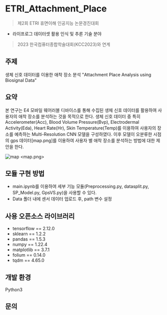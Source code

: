 # ETRI_Attachment_Place

> 제2회 ETRI 휴면이해 인공지능 논문경진대회 
- 라이프로그 데이터셋 활용 인식 및 추론 기술 분야
> 2023 한국컴퓨터종합학술대회(KCC2023)와 연계

## 주제

생체 신호 데이터를 이용한 애착 장소 분석
"Attachment Place Analysis using Biosignal Data"

## 요약
 
 본 연구는 E4 모바일 웨어러블 디바이스를 통해 수집된 생체 신호 데이터를 활용하여 사용자의 애착 장소를 분석하는 것을 목적으로 한다. 생체 신호 데이터 중 특히 Accelerometer(Acc), Blood Volume Pressure(Bvp), Electrodermal Activity(Eda), Heart Rate(Hr), Skin Temperature(Temp)를 이용하여 사용자의 장소를 예측하는 Multi-Resolution CNN 모델을 구성하였다. 이후 모델이 오분류한 시점의 gps 데이터[map.png]를 이용하여 사용자 별 애착 장소를 분석하는 방법에 대한 제안을 한다.

![map](https://user-images.githubusercontent.com/90736934/231823008-a1ca309c-b410-4cbb-844c-450f92a8d44d.png)
<map.png>

## 모듈 구현 방법

- main.ipynb를 이용하여 세부 기능 모듈(Preprocessing.py, datasplit.py, SP_Model.py, GpsVS.py)을 사용할 수 있다.
- Data 폴더 내에 센서 데이터 업로드 후, path 변수 설정

## 사용 오픈소스 라이브러리

- tensorflow == 2.12.0
- sklearn == 1.2.2
- pandas == 1.5.3
- numpy == 1.22.4
- matplotlib == 3.7.1
- folium == 0.14.0
- tqdm == 4.65.0


## 개발 환경
Python3

## 문의
